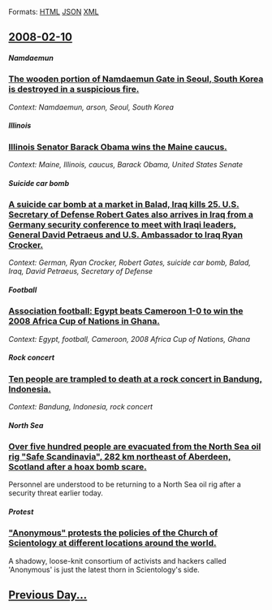 
Formats: [HTML](2008/02/10/index.html)  [JSON](2008/02/10/index.json)  [XML](2008/02/10/index.xml)  

## [2008-02-10](/news/2008/02/10/index.md)

##### Namdaemun
### [ The wooden portion of Namdaemun Gate in Seoul, South Korea is destroyed in a suspicious fire. ](/news/2008/02/10/the-wooden-portion-of-namdaemun-gate-in-seoul-south-korea-is-destroyed-in-a-suspicious-fire.md)
_Context: Namdaemun, arson, Seoul, South Korea_

##### Illinois
### [ Illinois Senator Barack Obama wins the Maine caucus. ](/news/2008/02/10/illinois-senator-barack-obama-wins-the-maine-caucus.md)
_Context: Maine, Illinois, caucus, Barack Obama, United States Senate_

##### Suicide car bomb
### [ A suicide car bomb at a market in Balad, Iraq kills 25. U.S. Secretary of Defense Robert Gates also arrives in Iraq from a Germany security conference to meet with Iraqi leaders, General David Petraeus and U.S. Ambassador to Iraq Ryan Crocker. ](/news/2008/02/10/a-suicide-car-bomb-at-a-market-in-balad-iraq-kills-25-u-s-secretary-of-defense-robert-gates-also-arrives-in-iraq-from-a-germany-security.md)
_Context: German, Ryan Crocker, Robert Gates, suicide car bomb, Balad, Iraq, David Petraeus, Secretary of Defense_

##### Football
### [ Association football: Egypt beats Cameroon 1-0 to win the 2008 Africa Cup of Nations in Ghana. ](/news/2008/02/10/association-football-egypt-beats-cameroon-1-0-to-win-the-2008-africa-cup-of-nations-in-ghana.md)
_Context: Egypt, football, Cameroon, 2008 Africa Cup of Nations, Ghana_

##### Rock concert
### [ Ten people are trampled to death at a rock concert in Bandung, Indonesia. ](/news/2008/02/10/ten-people-are-trampled-to-death-at-a-rock-concert-in-bandung-indonesia.md)
_Context: Bandung, Indonesia, rock concert_

##### North Sea
### [ Over five hundred people are evacuated from the North Sea oil rig "Safe Scandinavia", 282 km northeast of Aberdeen, Scotland after a hoax bomb scare. ](/news/2008/02/10/over-five-hundred-people-are-evacuated-from-the-north-sea-oil-rig-safe-scandinavia-282-km-northeast-of-aberdeen-scotland-after-a-hoax-b.md)
Personnel are understood to be returning to a North Sea oil rig after a security threat earlier today.

##### Protest
### [ "Anonymous" protests the policies of the Church of Scientology at different locations around the world. ](/news/2008/02/10/anonymous-protests-the-policies-of-the-church-of-scientology-at-different-locations-around-the-world.md)
A shadowy, loose-knit consortium of activists and hackers called &#039;Anonymous&#039; is just the latest thorn in Scientology&#039;s side.

## [Previous Day...](/news/2008/02/9/index.md)

